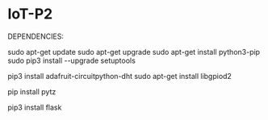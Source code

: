 # IoT-P2

DEPENDENCIES:

sudo apt-get update
sudo apt-get upgrade
sudo apt-get install python3-pip
sudo pip3 install --upgrade setuptools

pip3 install adafruit-circuitpython-dht
sudo apt-get install libgpiod2

pip install pytz

pip3 install flask